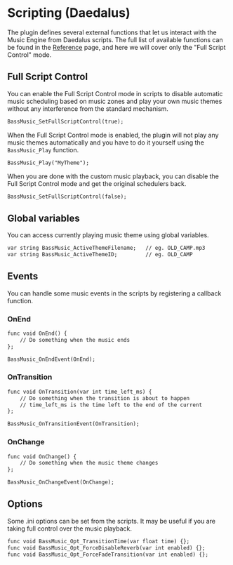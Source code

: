 # Scripting (Daedalus)

The plugin defines several external functions that let us interact with the Music Engine from Daedalus scripts.
The full list of available functions can be found in the [Reference](../reference/index.md) page, and here we 
will cover only the "Full Script Control" mode.

## Full Script Control

You can enable the Full Script Control mode in scripts to disable automatic music scheduling based on music zones
and play your own music themes without any interference from the standard mechanism.

```dae
BassMusic_SetFullScriptControl(true);
```

When the Full Script Control mode is enabled, the plugin will not play any music themes automatically and you 
have to do it yourself using the `BassMusic_Play` function.

```dae
BassMusic_Play("MyTheme");
```


When you are done with the custom music playback, you can disable the Full Script Control mode and get the
original schedulers back.

```dae
BassMusic_SetFullScriptControl(false);
```

## Global variables

You can access currently playing music theme using global variables.

```dae
var string BassMusic_ActiveThemeFilename;   // eg. OLD_CAMP.mp3
var string BassMusic_ActiveThemeID;         // eg. OLD_CAMP
```

## Events

You can handle some music events in the scripts by registering a callback function.

### OnEnd

```dae
func void OnEnd() {
    // Do something when the music ends
};

BassMusic_OnEndEvent(OnEnd);
```

### OnTransition

```dae
func void OnTransition(var int time_left_ms) {
    // Do something when the transition is about to happen
    // time_left_ms is the time left to the end of the current
};

BassMusic_OnTransitionEvent(OnTransition);
```

### OnChange

```dae
func void OnChange() {
    // Do something when the music theme changes
};

BassMusic_OnChangeEvent(OnChange);
```

## Options

Some .ini options can be set from the scripts. It may be useful if you are taking full control over the music playback.

```dae
func void BassMusic_Opt_TransitionTime(var float time) {};
func void BassMusic_Opt_ForceDisableReverb(var int enabled) {};
func void BassMusic_Opt_ForceFadeTransition(var int enabled) {};
```

